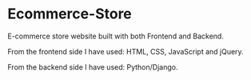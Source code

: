 # Ecommerce-Store
E-commerce store website built with both Frontend and Backend.

From the frontend side I have used: HTML, CSS, JavaScript and jQuery.

From the backend side I have used: Python/Django.
